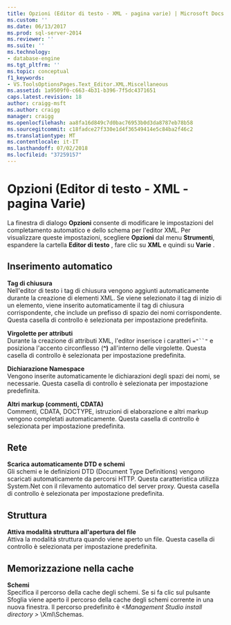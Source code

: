 ```yaml
---
title: Opzioni (Editor di testo - XML - pagina varie) | Microsoft Docs
ms.custom: ''
ms.date: 06/13/2017
ms.prod: sql-server-2014
ms.reviewer: ''
ms.suite: ''
ms.technology:
- database-engine
ms.tgt_pltfrm: ''
ms.topic: conceptual
f1_keywords:
- VS.ToolsOptionsPages.Text_Editor.XML.Miscellaneous
ms.assetid: 1a9509f0-c663-4b31-b396-7f5dc4371651
caps.latest.revision: 18
author: craigg-msft
ms.author: craigg
manager: craigg
ms.openlocfilehash: aa8fa16d849c7d0bac76953b0d3da8787eb78b58
ms.sourcegitcommit: c18fadce27f330e1d4f36549414e5c84ba2f46c2
ms.translationtype: MT
ms.contentlocale: it-IT
ms.lasthandoff: 07/02/2018
ms.locfileid: "37259157"
---
```

# <a name="options-text-editor---xml---miscellaneous-page"></a>Opzioni (Editor di testo - XML - pagina Varie)
  La finestra di dialogo **Opzioni** consente di modificare le impostazioni del completamento automatico e dello schema per l'editor XML. Per visualizzare queste impostazioni, scegliere **Opzioni** dal menu **Strumenti**, espandere la cartella **Editor di testo** , fare clic su **XML** e quindi su **Varie** .  
  
## <a name="auto-insert"></a>Inserimento automatico  
 **Tag di chiusura**  
 Nell'editor di testo i tag di chiusura vengono aggiunti automaticamente durante la creazione di elementi XML. Se viene selezionato il tag di inizio di un elemento, viene inserito automaticamente il tag di chiusura corrispondente, che include un prefisso di spazio dei nomi corrispondente. Questa casella di controllo è selezionata per impostazione predefinita.  
  
 **Virgolette per attributi**  
 Durante la creazione di attributi XML, l'editor inserisce i caratteri `="``"` e posiziona l'accento circonflesso (**^)** all'interno delle virgolette. Questa casella di controllo è selezionata per impostazione predefinita.  
  
 **Dichiarazione Namespace**  
 Vengono inserite automaticamente le dichiarazioni degli spazi dei nomi, se necessarie. Questa casella di controllo è selezionata per impostazione predefinita.  
  
 **Altri markup (commenti, CDATA)**  
 Commenti, CDATA, DOCTYPE, istruzioni di elaborazione e altri markup vengono completati automaticamente. Questa casella di controllo è selezionata per impostazione predefinita.  
  
## <a name="network"></a>Rete  
 **Scarica automaticamente DTD e schemi**  
 Gli schemi e le definizioni DTD (Document Type Definitions) vengono scaricati automaticamente da percorsi HTTP. Questa caratteristica utilizza System.Net con il rilevamento automatico del server proxy. Questa casella di controllo è selezionata per impostazione predefinita.  
  
## <a name="outlining"></a>Struttura  
 **Attiva modalità struttura all'apertura del file**  
 Attiva la modalità struttura quando viene aperto un file. Questa casella di controllo è selezionata per impostazione predefinita.  
  
## <a name="caching"></a>Memorizzazione nella cache  
 **Schemi**  
 Specifica il percorso della cache degli schemi. Se si fa clic sul pulsante Sfoglia viene aperto il percorso della cache degli schemi corrente in una nuova finestra. Il percorso predefinito è  *\<Management Studio install directory >* \Xml\Schemas.  
  
  
